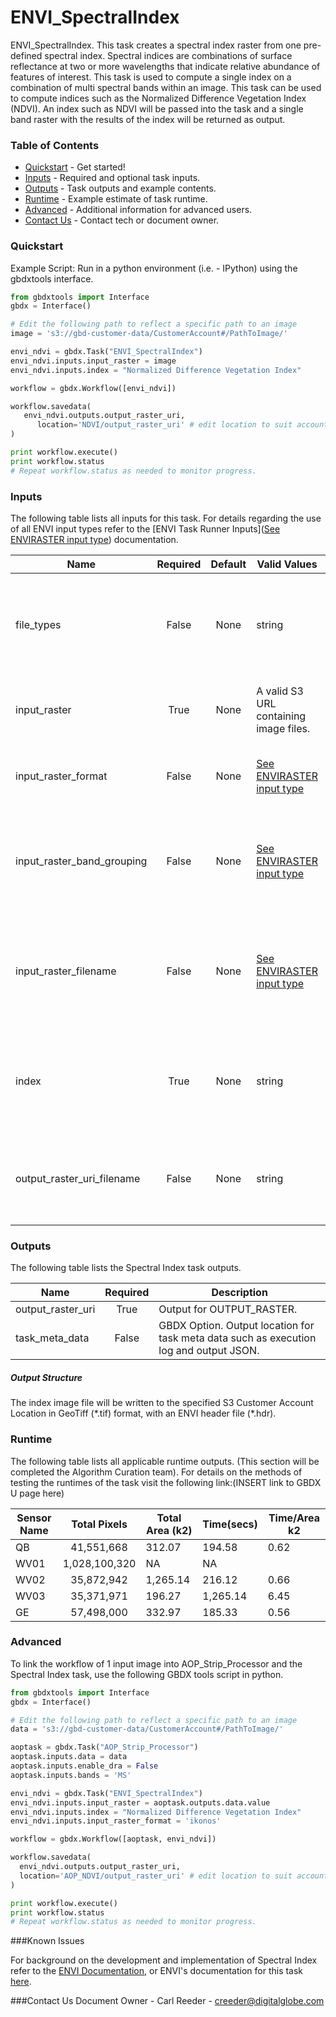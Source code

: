 # ENVI_SpectralIndex

ENVI_SpectralIndex. This task creates a spectral index raster from one pre-defined spectral index. Spectral indices are combinations of surface reflectance at two or more wavelengths that indicate relative abundance of features of interest. This task is used to compute a single index on a combination of multi spectral bands within an image. This task can be used to compute indices such as the Normalized Difference Vegetation Index (NDVI). An index such as NDVI will be passed into the task and a single band raster with the results of the index will be returned as output.

### Table of Contents
* [Quickstart](#quickstart) - Get started!
* [Inputs](#inputs) - Required and optional task inputs.
* [Outputs](#outputs) - Task outputs and example contents.
* [Runtime](#runtime) - Example estimate of task runtime.
* [Advanced](#advanced) - Additional information for advanced users.
* [Contact Us](#contact-us) - Contact tech or document owner.

### Quickstart

Example Script: Run in a python environment (i.e. - IPython) using the gbdxtools interface.

```python
from gbdxtools import Interface
gbdx = Interface()

# Edit the following path to reflect a specific path to an image
image = 's3://gbd-customer-data/CustomerAccount#/PathToImage/'

envi_ndvi = gbdx.Task("ENVI_SpectralIndex")
envi_ndvi.inputs.input_raster = image
envi_ndvi.inputs.index = "Normalized Difference Vegetation Index"

workflow = gbdx.Workflow([envi_ndvi])

workflow.savedata(
   envi_ndvi.outputs.output_raster_uri,
      location='NDVI/output_raster_uri' # edit location to suit account
)

print workflow.execute()
print workflow.status
# Repeat workflow.status as needed to monitor progress.
```

### Inputs
The following table lists all inputs for this task. For details regarding the use of all ENVI input types refer to the [ENVI Task Runner Inputs]([See ENVIRASTER input type](https://github.com/TDG-Platform/docs/blob/master/ENVI_Task_Runner_Inputs.md)) documentation.

| Name                       | Required | Default | Valid Values                             | Description                              |
| -------------------------- | :------: | :-----: | ---------------------------------------- | ---------------------------------------- |
| file_types                 |  False   |  None   | string                                   | GBDX Option. Comma separated list of permitted file type extensions. Use this to filter input files -- Value Type: STRING |
| input_raster               |   True   |  None   | A valid S3 URL containing image files.   | Specify a raster from which to run the task. -- Value Type: ENVIRASTER |
| input_raster_format        |  False   |  None   | [See ENVIRASTER input type](https://github.com/TDG-Platform/docs/blob/master/ENVI_Task_Runner_Inputs.md) | Provide the format of the image, for example: landsat-8. -- Value Type: STRING |
| input_raster_band_grouping |  False   |  None   | [See ENVIRASTER input type](https://github.com/TDG-Platform/docs/blob/master/ENVI_Task_Runner_Inputs.md) | Provide the name of the band grouping to be used in the task, ie - panchromatic. -- Value Type: STRING |
| input_raster_filename      |  False   |  None   | [See ENVIRASTER input type](https://github.com/TDG-Platform/docs/blob/master/ENVI_Task_Runner_Inputs.md) | Provide the explicit relative raster filename that ENVI will open. This overrides any file lookup in the task runner. -- Value Type: STRING |
| index                      |   True   |  None   | string                                   | Specify a string, or array of strings, representing the pre-defined spectral indices to apply to the input raster. -- Value Type: STRING |
| output_raster_uri_filename |  False   |  None   | string                                   | Specify a string with the fully-qualified path and filename for OUTPUT_RASTER. -- Value Type: STRING |

### Outputs

The following table lists the Spectral Index task outputs.

| Name              | Required | Description                              |
| ----------------- | :------: | ---------------------------------------- |
| output_raster_uri |   True   | Output for OUTPUT_RASTER.                |
| task_meta_data    |  False   | GBDX Option. Output location for task meta data such as execution log and output JSON. |

##### Output Structure

The index image file will be written to the specified S3 Customer Account Location in GeoTiff (\*.tif) format, with an ENVI header file (\*.hdr).



### Runtime

The following table lists all applicable runtime outputs. (This section will be completed the Algorithm Curation team). For details on the methods of testing the runtimes of the task visit the following link:(INSERT link to GBDX U page here)

| Sensor Name | Total Pixels  | Total Area (k2) | Time(secs) | Time/Area k2 |
| ----------- | :-----------: | --------------- | ---------- | ------------ |
| QB          |  41,551,668   | 312.07          | 194.58     | 0.62         |
| WV01        | 1,028,100,320 | NA              | NA         |              |
| WV02        |  35,872,942   | 1,265.14        | 216.12     | 0.66         |
| WV03        |  35,371,971   | 196.27          | 1,265.14   | 6.45         |
| GE          |  57,498,000   | 332.97          | 185.33     | 0.56         |

### 

### Advanced

To link the workflow of 1 input image into AOP_Strip_Processor and the Spectral Index task, use the following GBDX tools script in python.

```python
from gbdxtools import Interface
gbdx = Interface()

# Edit the following path to reflect a specific path to an image
data = 's3://gbd-customer-data/CustomerAccount#/PathToImage/'

aoptask = gbdx.Task("AOP_Strip_Processor") 
aoptask.inputs.data = data
aoptask.inputs.enable_dra = False
aoptask.inputs.bands = 'MS'

envi_ndvi = gbdx.Task("ENVI_SpectralIndex")
envi_ndvi.inputs.input_raster = aoptask.outputs.data.value
envi_ndvi.inputs.index = "Normalized Difference Vegetation Index"
envi_ndvi.inputs.input_raster_format = 'ikonos'

workflow = gbdx.Workflow([aoptask, envi_ndvi])

workflow.savedata(
  envi_ndvi.outputs.output_raster_uri,
  location='AOP_NDVI/output_raster_uri' # edit location to suit account
)

print workflow.execute()
print workflow.status
# Repeat workflow.status as needed to monitor progress.
```


###Known Issues

For background on the development and implementation of Spectral Index refer to the [ENVI Documentation](https://www.harrisgeospatial.com/docs/spectralindices.html), or ENVI's documentation for this task [here](https://www.harrisgeospatial.com/docs/ENVISpectralIndexTask.html).

###Contact Us
Document Owner - Carl Reeder - creeder@digitalglobe.com
